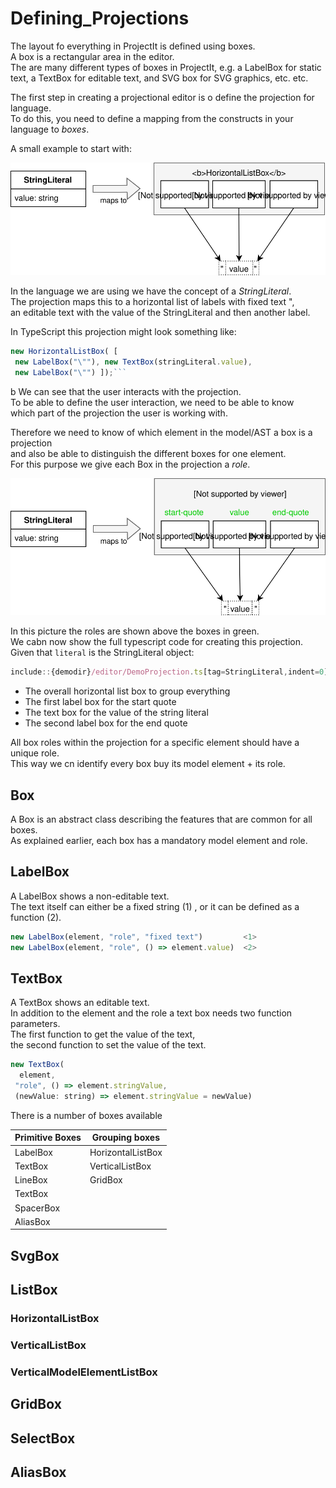 
# Defining_Projections  
  
The layout fo everything in ProjectIt is defined using boxes.  
A box is a rectangular area in the editor.  
The are many different types of boxes in ProjectIt, e.g. a LabelBox for static text, a TextBox for editable text, and SVG box for SVG graphics, etc. etc.  
  
The first step in creating a projectional editor is o define the projection for language.  
To do this, you need to define a mapping from the constructs in your language to _boxes_.  
  
A small example to start with:  
  
![](../public/images/mapping-example-stringliteral.svg)  
  
In the language we are using we have the concept of a _StringLiteral_.  
The projection maps this to a horizontal list of labels with fixed text ",  
an editable text with the value of the StringLiteral and then another label.  
  
In TypeScript this projection might look something like:  
```javascript  
new HorizontalListBox( [  
 new LabelBox("\""), new TextBox(stringLiteral.value),  
 new LabelBox("\"") ]);```  
```
b 
We can see that the user interacts with the projection.  
To be able to define the user interaction, we need to be able to know  
which part of the projection the user is working with.  
  
Therefore we need to know of which element in the model/AST a box is a projection  
and also be able to distinguish the different boxes for one element.  
For this purpose we give each Box in the projection a _role_.  
  
![](../public/images/mapping-example-stringliteral-with-roles.svg)  
  
In this picture the roles are shown above the boxes in green.  
We cabn now show the full typescript code for creating this projection.  
Given  that `literal` is the StringLiteral object:  
  
```javascript  
include::{demodir}/editor/DemoProjection.ts[tag=StringLiteral,indent=0]  
```  
  
- The overall horizontal list box to group everything  
- The first label box for the start quote  
- The text box for the value of the string literal  
- The second label box for the end quote  
  
All box roles within the projection for a specific element should have a unique role.  
This way we cn identify every box buy its model element + its role.  
  
## Box  
A Box is an abstract class describing the features that are common for all boxes.  
As explained earlier, each box has a mandatory model element and role.  
  
## LabelBox  
A LabelBox shows a non-editable text.  
The text itself can either be a fixed string (1) ,  or it can be defined as a function (2).  
  
```javascript  
new LabelBox(element, "role", "fixed text")         <1>  
new LabelBox(element, "role", () => element.value)  <2>  
```  
  
## TextBox  
A TextBox shows an editable text.  
In addition to the element and the role a text box needs two function parameters.  
The first function to get the value of the text,  
the second function to set the value of the text.  
  
```javascript  
new TextBox(  
  element,  
 "role", () => element.stringValue,  
 (newValue: string) => element.stringValue = newValue)  
```  
  
  
There is a number of boxes available  
  
| Primitive Boxes | Grouping boxes    |  
|-----------------|-------------------|  
| LabelBox        | HorizontalListBox |  
| TextBox         | VerticalListBox   |  
| LineBox         | GridBox           |  
| TextBox         |                   |  
| SpacerBox       |                   |  
| AliasBox        |                   |  
  
  
## SvgBox  
  
## ListBox  
  
### HorizontalListBox  
  
### VerticalListBox  
  
### VerticalModelElementListBox  
  
## GridBox  
  
## SelectBox  
  
## AliasBox